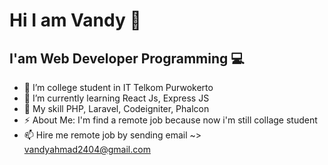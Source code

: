 # Hi I am Vandy 👋
## I'am Web Developer Programming 💻 


- 🔭 I’m college student in IT Telkom Purwokerto
- 🌱 I’m currently learning React Js, Express JS
- 💬 My skill PHP, Laravel, Codeigniter, Phalcon
- ⚡  About Me: I'm find a remote job because now i'm still collage student
- 📫 Hire me remote job by sending email ~> vandyahmad2404@gmail.com
<!--
**vandyahmad24/vandyahmad24** is a ✨ _special_ ✨ repository because its `README.md` (this file) appears on your GitHub profile.

Here are some ideas to get you started:

🔭 I’m college student in IT Telkom Purwokerto
🌱 I’m currently learning React Js, Express JS
- 👯 I’m looking to collaborate on ...
- 🤔 I’m looking for help with ...
💬 PHP, Laravel, Java
- 📫 How to reach me: ...
- 😄 Pronouns: ...
⚡ Fun fact: I'm find a remote job because now i'm still collage student
📫 Hire me remote job by sending email ~> vandyahmad2404@gmail.com
-->

